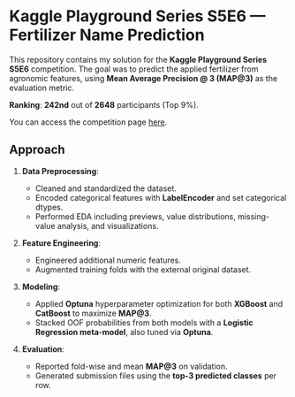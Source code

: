 # Kaggle Playground Series S5E6 — Fertilizer Name Prediction

This repository contains my solution for the **Kaggle Playground Series S5E6** competition. The goal was to predict the applied fertilizer from agronomic features, using **Mean Average Precision @ 3 (MAP@3)** as the evaluation metric.

**Ranking**: **242nd** out of **2648** participants (Top 9%).

You can access the competition page [here](https://www.kaggle.com/competitions/playground-series-s5e6).

## Approach

1. **Data Preprocessing**:
   * Cleaned and standardized the dataset.
   * Encoded categorical features with **LabelEncoder** and set categorical dtypes.
   * Performed EDA including previews, value distributions, missing-value analysis, and visualizations.

2. **Feature Engineering**:
   * Engineered additional numeric features.
   * Augmented training folds with the external original dataset.

3. **Modeling**:
   * Applied **Optuna** hyperparameter optimization for both **XGBoost** and **CatBoost** to maximize **MAP@3**.
   * Stacked OOF probabilities from both models with a **Logistic Regression meta-model**, also tuned via **Optuna**.

4. **Evaluation**:
   * Reported fold-wise and mean **MAP@3** on validation.
   * Generated submission files using the **top-3 predicted classes** per row.
